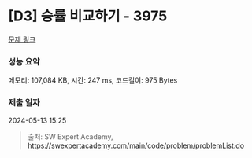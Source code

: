# [D3] 승률 비교하기 - 3975 

[문제 링크](https://swexpertacademy.com/main/code/problem/problemDetail.do?contestProbId=AWIX_iFqjg4DFAVH) 

### 성능 요약

메모리: 107,084 KB, 시간: 247 ms, 코드길이: 975 Bytes

### 제출 일자

2024-05-13 15:25



> 출처: SW Expert Academy, https://swexpertacademy.com/main/code/problem/problemList.do